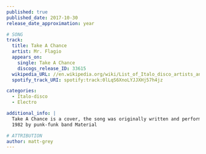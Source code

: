 ```yaml
---
published: true
published_date: 2017-10-30
release_date_approximation: year

# SONG
track:
  title: Take A Chance
  artist: Mr. Flagio
  appears_on:
    single: Take A Chance
    discogs_release_ID: 33615
  wikipedia_URL: //en.wikipedia.org/wiki/List_of_Italo_disco_artists_and_songs
  spotify_track_URI: spotify:track:0lLqS6XnoLYJJXHj57h4jz

categories:
  - Italo-disco
  - Electro

additional_info: |
  Take A Chance is a cover, the song was originally written and performed in
  1982 by punk-funk band Material

# ATTRIBUTION
author: matt-grey
---
```

